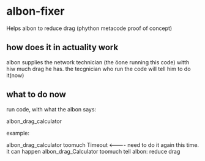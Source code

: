 # albon-fixer
Helps albon to reduce drag (phython metacode proof of concept)

 ## how does it in actuality work
 
 albon supplies the network technician (the öone running this code) witth hiw much drag he has. the tecgnician who run the code will tell him to do it(now)
 
 ## what to do now
 
 run code, with what the albon says:
 
 albon_drag_calculator <drag>
 
 example:
 
 albon_drag_calculator toomuch
 Timeout                           <---- need to do it again this time. it can happen
 albon_drag_Calculator toomuch
 tell albon: reduce drag
